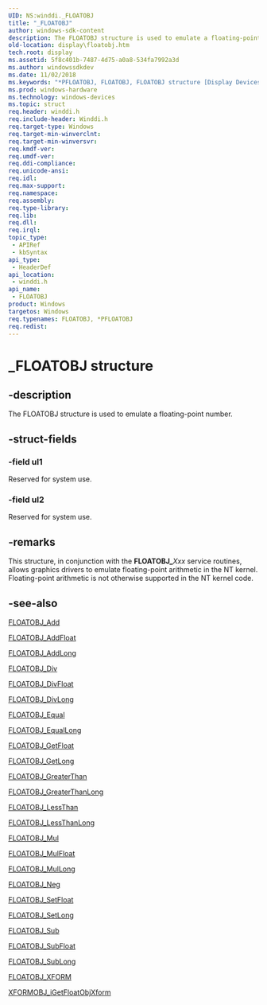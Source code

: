 ```yaml
---
UID: NS:winddi._FLOATOBJ
title: "_FLOATOBJ"
author: windows-sdk-content
description: The FLOATOBJ structure is used to emulate a floating-point number.
old-location: display\floatobj.htm
tech.root: display
ms.assetid: 5f8c401b-7487-4d75-a0a8-534fa7992a3d
ms.author: windowssdkdev
ms.date: 11/02/2018
ms.keywords: "*PFLOATOBJ, FLOATOBJ, FLOATOBJ structure [Display Devices], PFLOATOBJ, PFLOATOBJ structure pointer [Display Devices], _FLOATOBJ, display.floatobj, grstrcts_5e2796fc-6ccc-4230-9ded-fd2222f0e8ac.xml, winddi/FLOATOBJ, winddi/PFLOATOBJ"
ms.prod: windows-hardware
ms.technology: windows-devices
ms.topic: struct
req.header: winddi.h
req.include-header: Winddi.h
req.target-type: Windows
req.target-min-winverclnt: 
req.target-min-winversvr: 
req.kmdf-ver: 
req.umdf-ver: 
req.ddi-compliance: 
req.unicode-ansi: 
req.idl: 
req.max-support: 
req.namespace: 
req.assembly: 
req.type-library: 
req.lib: 
req.dll: 
req.irql: 
topic_type:
 - APIRef
 - kbSyntax
api_type:
 - HeaderDef
api_location:
 - winddi.h
api_name:
 - FLOATOBJ
product: Windows
targetos: Windows
req.typenames: FLOATOBJ, *PFLOATOBJ
req.redist: 
---
```


# _FLOATOBJ structure


## -description


The FLOATOBJ structure is used to emulate a floating-point number.


## -struct-fields




### -field ul1

Reserved for system use.


### -field ul2

Reserved for system use.


## -remarks



This structure, in conjunction with the <b>FLOATOBJ_</b><i>Xxx</i> service routines, allows graphics drivers to emulate floating-point arithmetic in the NT kernel. Floating-point arithmetic is not otherwise supported in the NT kernel code.




## -see-also




<a href="https://msdn.microsoft.com/6502d863-ab3e-46d2-8da4-c2f1b01fe344">FLOATOBJ_Add</a>



<a href="https://msdn.microsoft.com/47af86ec-a7b2-49c1-aeda-1a273f17c4ae">FLOATOBJ_AddFloat</a>



<a href="https://msdn.microsoft.com/a6355e47-5373-4b03-bafc-308a64e8e0aa">FLOATOBJ_AddLong</a>



<a href="https://msdn.microsoft.com/110473d8-712a-4670-96e0-daf57dd5efd2">FLOATOBJ_Div</a>



<a href="https://msdn.microsoft.com/47ebf68c-6dfa-43d3-8bc9-1f0b8f030974">FLOATOBJ_DivFloat</a>



<a href="https://msdn.microsoft.com/23452749-1a10-4d19-b24a-24ec42931efd">FLOATOBJ_DivLong</a>



<a href="https://msdn.microsoft.com/1fc9afcb-7b65-415c-ae6c-8885ef47abe9">FLOATOBJ_Equal</a>



<a href="https://msdn.microsoft.com/ab81a183-6517-4353-accb-425f02004577">FLOATOBJ_EqualLong</a>



<a href="https://msdn.microsoft.com/1deddee5-c987-45b0-bb0f-ff4f766fdde0">FLOATOBJ_GetFloat</a>



<a href="https://msdn.microsoft.com/e3f4355f-c716-4757-9f82-d4f109e05845">FLOATOBJ_GetLong</a>



<a href="https://msdn.microsoft.com/45e743e4-a72d-413a-9ee3-79eab517c87e">FLOATOBJ_GreaterThan</a>



<a href="https://msdn.microsoft.com/2d464472-c89b-47ad-811e-a2f5445e12a9">FLOATOBJ_GreaterThanLong</a>



<a href="https://msdn.microsoft.com/acd1cc6d-c88f-4336-8a6c-a8b02cf726ee">FLOATOBJ_LessThan</a>



<a href="https://msdn.microsoft.com/10665f5d-68ae-4f72-9fa2-c79cf86ded3d">FLOATOBJ_LessThanLong</a>



<a href="https://msdn.microsoft.com/95b4c3eb-5e62-4209-9c05-eae9ab48f7ab">FLOATOBJ_Mul</a>



<a href="https://msdn.microsoft.com/7b4189f7-b80b-4543-b713-b0b2d06ef81e">FLOATOBJ_MulFloat</a>



<a href="https://msdn.microsoft.com/945b9280-41fc-44f9-a5df-c0a725cef377">FLOATOBJ_MulLong</a>



<a href="https://msdn.microsoft.com/08a4c47f-8bf5-4849-8ce9-e5999c02f263">FLOATOBJ_Neg</a>



<a href="https://msdn.microsoft.com/ba2c33fa-9489-482d-b27e-79537425cc4b">FLOATOBJ_SetFloat</a>



<a href="https://msdn.microsoft.com/4fa1b8a6-8172-4047-9ee2-fe00f0924487">FLOATOBJ_SetLong</a>



<a href="https://msdn.microsoft.com/0ba6edfa-2de6-4eaa-8853-0e20c01cedf8">FLOATOBJ_Sub</a>



<a href="https://msdn.microsoft.com/0fa69283-3236-43bc-9c16-6bd220ad4e0c">FLOATOBJ_SubFloat</a>



<a href="https://msdn.microsoft.com/2a3e8a17-3718-4212-adfe-f109e286bec6">FLOATOBJ_SubLong</a>



<a href="https://msdn.microsoft.com/0c58a0df-4a0a-46e2-90de-dc50b8077709">FLOATOBJ_XFORM</a>



<a href="https://msdn.microsoft.com/761c6061-841b-4187-a826-575d2a5086db">XFORMOBJ_iGetFloatObjXform</a>
 

 


